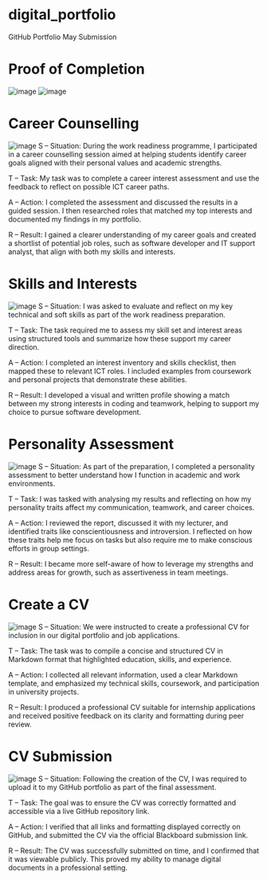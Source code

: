 # digital_portfolio
GitHub Portfolio May Submission
# Proof of Completion
![image](https://github.com/user-attachments/assets/d5989688-9e9a-4577-b7d1-71a648b56625)
![image](https://github.com/user-attachments/assets/a4d9c391-c7a4-46da-a121-ab4c91b33151)
# Career Counselling
![image](https://github.com/user-attachments/assets/a6832cdd-1dfa-45f7-ab6c-9ff6157e0953)
S – Situation:
During the work readiness programme, I participated in a career counselling session aimed at helping students identify career goals aligned with their personal values and academic strengths.

T – Task:
My task was to complete a career interest assessment and use the feedback to reflect on possible ICT career paths.

A – Action:
I completed the assessment and discussed the results in a guided session. I then researched roles that matched my top interests and documented my findings in my portfolio.

R – Result:
I gained a clearer understanding of my career goals and created a shortlist of potential job roles, such as software developer and IT support analyst, that align with both my skills and interests.

# Skills and Interests
![image](https://github.com/user-attachments/assets/2a0c7690-cf90-4137-9301-d9ae5db7b0e7)
S – Situation:
I was asked to evaluate and reflect on my key technical and soft skills as part of the work readiness preparation.

T – Task:
The task required me to assess my skill set and interest areas using structured tools and summarize how these support my career direction.

A – Action:
I completed an interest inventory and skills checklist, then mapped these to relevant ICT roles. I included examples from coursework and personal projects that demonstrate these abilities.

R – Result:
I developed a visual and written profile showing a match between my strong interests in coding and teamwork, helping to support my choice to pursue software development.

# Personality Assessment
![image](https://github.com/user-attachments/assets/435b1a9d-c48d-440c-b5a3-e84d7721320d)
S – Situation:
As part of the preparation, I completed a personality assessment to better understand how I function in academic and work environments.

T – Task:
I was tasked with analysing my results and reflecting on how my personality traits affect my communication, teamwork, and career choices.

A – Action:
I reviewed the report, discussed it with my lecturer, and identified traits like conscientiousness and introversion. I reflected on how these traits help me focus on tasks but also require me to make conscious efforts in group settings.

R – Result:
I became more self-aware of how to leverage my strengths and address areas for growth, such as assertiveness in team meetings.

# Create a CV
![image](https://github.com/user-attachments/assets/64d6415a-3759-45ac-bc00-870bb45bbd8e)
S – Situation:
We were instructed to create a professional CV for inclusion in our digital portfolio and job applications.

T – Task:
The task was to compile a concise and structured CV in Markdown format that highlighted education, skills, and experience.

A – Action:
I collected all relevant information, used a clear Markdown template, and emphasized my technical skills, coursework, and participation in university projects.

R – Result:
I produced a professional CV suitable for internship applications and received positive feedback on its clarity and formatting during peer review.

# CV Submission
![image](https://github.com/user-attachments/assets/a1162959-5638-4a4c-bb08-83838af2e659)
S – Situation:
Following the creation of the CV, I was required to upload it to my GitHub portfolio as part of the final assessment.

T – Task:
The goal was to ensure the CV was correctly formatted and accessible via a live GitHub repository link.

A – Action:
I verified that all links and formatting displayed correctly on GitHub, and submitted the CV via the official Blackboard submission link.

R – Result:
The CV was successfully submitted on time, and I confirmed that it was viewable publicly. This proved my ability to manage digital documents in a professional setting.


